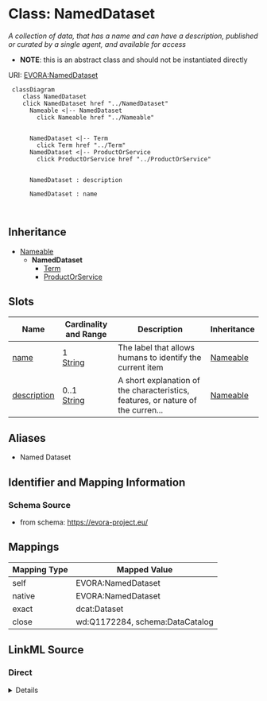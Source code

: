 

# Class: NamedDataset


_A collection of data, that has a name and can have a description, published or curated by a single agent, and available for access_




* __NOTE__: this is an abstract class and should not be instantiated directly


URI: [EVORA:NamedDataset](https://evora-project.eu/NamedDataset)






```mermaid
 classDiagram
    class NamedDataset
    click NamedDataset href "../NamedDataset"
      Nameable <|-- NamedDataset
        click Nameable href "../Nameable"
      

      NamedDataset <|-- Term
        click Term href "../Term"
      NamedDataset <|-- ProductOrService
        click ProductOrService href "../ProductOrService"
      
      
      NamedDataset : description
        
      NamedDataset : name
        
      
```





## Inheritance
* [Nameable](Nameable.md)
    * **NamedDataset**
        * [Term](Term.md)
        * [ProductOrService](ProductOrService.md)



## Slots

| Name | Cardinality and Range | Description | Inheritance |
| ---  | --- | --- | --- |
| [name](name.md) | 1 <br/> [String](String.md) | The label that allows humans to identify the current item | [Nameable](Nameable.md) |
| [description](description.md) | 0..1 <br/> [String](String.md) | A short explanation of the characteristics, features, or nature of the curren... | [Nameable](Nameable.md) |







## Aliases


* Named Dataset



## Identifier and Mapping Information







### Schema Source


* from schema: https://evora-project.eu/




## Mappings

| Mapping Type | Mapped Value |
| ---  | ---  |
| self | EVORA:NamedDataset |
| native | EVORA:NamedDataset |
| exact | dcat:Dataset |
| close | wd:Q1172284, schema:DataCatalog |







## LinkML Source

<!-- TODO: investigate https://stackoverflow.com/questions/37606292/how-to-create-tabbed-code-blocks-in-mkdocs-or-sphinx -->

### Direct

<details>
```yaml
name: NamedDataset
description: A collection of data, that has a name and can have a description, published
  or curated by a single agent, and available for access
from_schema: https://evora-project.eu/
aliases:
- Named Dataset
exact_mappings:
- dcat:Dataset
close_mappings:
- wd:Q1172284
- schema:DataCatalog
is_a: Nameable
abstract: true

```
</details>

### Induced

<details>
```yaml
name: NamedDataset
description: A collection of data, that has a name and can have a description, published
  or curated by a single agent, and available for access
from_schema: https://evora-project.eu/
aliases:
- Named Dataset
exact_mappings:
- dcat:Dataset
close_mappings:
- wd:Q1172284
- schema:DataCatalog
is_a: Nameable
abstract: true
attributes:
  name:
    name: name
    description: The label that allows humans to identify the current item
    comments:
    - 'The title of the item should be as short and descriptive as possible. E.g.
      for virus products it should basically be based on the following Pattern:

      "Virus name", "virus host type", "collection year", "country of collection"
      ex "suspected epidemiological origin", "genotype", "strain", "variant name or
      specific feature"'
    from_schema: https://evora-project.eu/
    aliases:
    - name
    exact_mappings:
    - dct:title
    close_mappings:
    - rdfs:label
    rank: 1000
    alias: name
    owner: NamedDataset
    domain_of:
    - Nameable
    range: string
    required: true
    multivalued: false
  description:
    name: description
    description: A short explanation of the characteristics, features, or nature of
      the current item
    comments:
    - 'Describe this item in few lines. This description will serve as a summary to
      present the item.

      '
    from_schema: https://evora-project.eu/
    aliases:
    - description
    exact_mappings:
    - dct:description
    rank: 1000
    alias: description
    owner: NamedDataset
    domain_of:
    - Nameable
    range: string
    required: false
    multivalued: false

```
</details>
